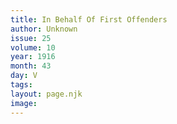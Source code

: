 ```yaml
---
title: In Behalf Of First Offenders
author: Unknown
issue: 25
volume: 10
year: 1916
month: 43
day: V
tags:
layout: page.njk
image:
---
```





